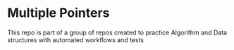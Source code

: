 # Multiple Pointers
This repo is part of a group of repos created to practice Algorithm and Data structures with automated workflows and tests
